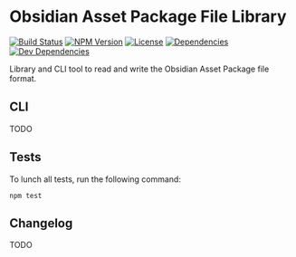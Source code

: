 # Obsidian Asset Package File Library

[![Build Status](https://travis-ci.org/wanadev/obsidian-pack.svg?branch=master)](https://travis-ci.org/wanadev/obsidian-pack)
[![NPM Version](http://img.shields.io/npm/v/obsidian-pack.svg?style=flat)](https://www.npmjs.com/package/obsidian-pack)
[![License](http://img.shields.io/npm/l/obsidian-pack.svg?style=flat)](https://github.com/wanadev/obsidian-pack/blob/master/LICENSE)
[![Dependencies](https://img.shields.io/david/wanadev/obsidian-pack.svg?maxAge=2592000)]()
[![Dev Dependencies](https://img.shields.io/david/dev/wanadev/obsidian-pack.svg?maxAge=2592000)]()


Library and CLI tool to read and write the Obsidian Asset Package file format.


## CLI

TODO


## Tests

To lunch all tests, run the following command:

    npm test


## Changelog

TODO
